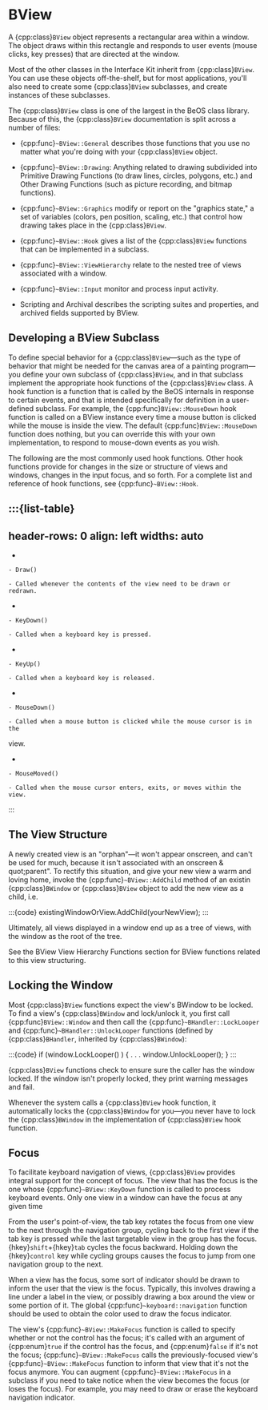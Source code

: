 # BView

A {cpp:class}`BView` object represents a rectangular area within a window.
The object draws within this rectangle and responds to user events (mouse
clicks, key presses) that are directed at the window.

Most of the other classes in the Interface Kit inherit from
{cpp:class}`BView`. You can use these objects off-the-shelf, but for most
applications, you'll also need to create some {cpp:class}`BView`
subclasses, and create instances of these subclasses.

The {cpp:class}`BView` class is one of the largest in the BeOS class
library. Because of this, the {cpp:class}`BView` documentation is split
across a number of files:

- {cpp:func}`~BView::General` describes those functions that you use no
matter what you're doing with your {cpp:class}`BView` object.

- {cpp:func}`~BView::Drawing`: Anything related to drawing subdivided into
Primitive Drawing Functions (to draw lines, circles, polygons, etc.) and
Other Drawing Functions (such as picture recording, and bitmap functions).

- {cpp:func}`~BView::Graphics` modify or report on the "graphics state," a
set of variables (colors, pen position, scaling, etc.) that control how
drawing takes place in the {cpp:class}`BView`.

- {cpp:func}`~BView::Hook` gives a list of the {cpp:class}`BView` functions
that can be implemented in a subclass.

- {cpp:func}`~BView::ViewHierarchy` relate to the nested tree of views
associated with a window.

- {cpp:func}`~BView::Input` monitor and process input activity.

- Scripting and Archival describes the scripting suites and properties, and
archived fields supported by BView.

## Developing a BView Subclass

To define special behavior for a {cpp:class}`BView`—such as the type of
behavior that might be needed for the canvas area of a painting program—you
define your own subclass of {cpp:class}`BView`, and in that subclass
implement the appropriate hook functions of the {cpp:class}`BView` class. A
hook function is a function that is called by the BeOS internals in
response to certain events, and that is intended specifically for
definition in a user-defined subclass. For example, the
{cpp:func}`BView::MouseDown` hook function is called on a BView instance
every time a mouse button is clicked while the mouse is inside the view.
The default {cpp:func}`BView::MouseDown` function does nothing, but you can
override this with your own implementation, to respond to mouse-down events
as you wish.

The following are the most commonly used hook functions. Other hook
functions provide for changes in the size or structure of views and
windows, changes in the input focus, and so forth. For a complete list and
reference of hook functions, see {cpp:func}`~BView::Hook`.

:::{list-table}
---
header-rows: 0
align: left
widths: auto
---
-

	- Draw()

	- Called whenever the contents of the view need to be drawn or redrawn.

-

	- KeyDown()

	- Called when a keyboard key is pressed.

-

	- KeyUp()

	- Called when a keyboard key is released.

-

	- MouseDown()

	- Called when a mouse button is clicked while the mouse cursor is in the
view.

-

	- MouseMoved()

	- Called when the mouse cursor enters, exits, or moves within the view.
:::

## The View Structure

A newly created view is an "orphan"—it won't appear onscreen, and can't be
used for much, because it isn't associated with an onscreen & quot;parent".
To rectify this situation, and give your new view a warm and loving home,
invoke the {cpp:func}`~BView::AddChild` method of an existin
{cpp:class}`BWindow` or {cpp:class}`BView` object to add the new view as a
child, i.e.

:::{code}
existingWindowOrView.AddChild(yourNewView);
:::

Ultimately, all views displayed in a window end up as a tree of views,
with the window as the root of the tree.

See the BView View Hierarchy Functions section for BView functions related
to this view structuring.

## Locking the Window

Most {cpp:class}`BView` functions expect the view's BWindow to be locked.
To find a view's {cpp:class}`BWindow` and lock/unlock it, you first call
{cpp:func}`BView::Window` and then call the
{cpp:func}`~BHandler::LockLooper` and {cpp:func}`~BHandler::UnlockLooper`
functions (defined by {cpp:class}`BHandler`, inherited by
{cpp:class}`BWindow`):

:::{code}
if (window.LockLooper() ) {
   . . .
   window.UnlockLooper();
}
:::

{cpp:class}`BView` functions check to ensure sure the caller has the
window locked. If the window isn't properly locked, they print warning
messages and fail.

Whenever the system calls a {cpp:class}`BView` hook function, it
automatically locks the {cpp:class}`BWindow` for you—you never have to lock
the {cpp:class}`BWindow` in the implementation of {cpp:class}`BView` hook
function.

## Focus

To facilitate keyboard navigation of views, {cpp:class}`BView` provides
integral support for the concept of focus. The view that has the focus is
the one whose {cpp:func}`~BView::KeyDown` function is called to process
keyboard events. Only one view in a window can have the focus at any given
time

From the user's point-of-view, the tab key rotates the focus from one view
to the next through the navigation group, cycling back to the first view if
the tab key is pressed while the last targetable view in the group has the
focus. {hkey}`shift`+{hkey}`tab` cycles the focus backward. Holding down
the {hkey}`control` key while cycling groups causes the focus to jump from
one navigation group to the next.

When a view has the focus, some sort of indicator should be drawn to
inform the user that the view is the focus. Typically, this involves
drawing a line under a label in the view, or possibly drawing a box around
the view or some portion of it. The global
{cpp:func}`~keyboard::navigation` function should be used to obtain the
color used to draw the focus indicator.

The view's {cpp:func}`~BView::MakeFocus` function is called to specify
whether or not the control has the focus; it's called with an argument of
{cpp:enum}`true` if the control has the focus, and {cpp:enum}`false` if
it's not the focus; {cpp:func}`~BView::MakeFocus` calls the
previously-focused view's {cpp:func}`~BView::MakeFocus` function to inform
that view that it's not the focus anymore. You can augment
{cpp:func}`~BView::MakeFocus` in a subclass if you need to take notice when
the view becomes the focus (or loses the focus). For example, you may need
to draw or erase the keyboard navigation indicator.
